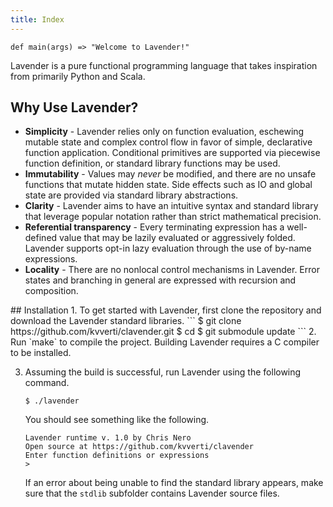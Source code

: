 ```yaml
---
title: Index
---
```

```
def main(args) => "Welcome to Lavender!"
```
Lavender is a pure functional programming language that takes inspiration from
primarily Python and Scala.

## Why Use Lavender?
* **Simplicity** - Lavender relies only on function evaluation, eschewing mutable state
  and complex control flow in favor of simple, declarative function application.
  Conditional primitives are supported via piecewise function definition, or standard
  library functions may be used.
* **Immutability** - Values may *never* be modified, and there are no unsafe functions
  that mutate hidden state. Side effects such as IO and global state are provided via
  standard library abstractions.
* **Clarity** - Lavender aims to have an intuitive syntax and standard library that
  leverage popular notation rather than strict mathematical precision.
* **Referential transparency** - Every terminating expression has a well-defined value
  that may be lazily evaluated or aggressively folded. Lavender supports opt-in lazy
  evaluation through the use of by-name expressions.
* **Locality** - There are no nonlocal control mechanisms in Lavender. Error states
  and branching in general are expressed with recursion and composition.

<span id="installation"/>
## Installation
1.  To get started with Lavender, first clone the repository and download the
    Lavender standard libraries.
    ```
    $ git clone https://github.com/kvverti/clavender.git <PROJECT_DIR>
    $ cd <PROJECT_DIR>
    $ git submodule update
    ```
2.  Run `make` to compile the project. Building Lavender requires a C compiler
    to be installed.

3.  Assuming the build is successful, run Lavender using the following command.
    ```
    $ ./lavender
    ```
    You should see something like the following.
    ```
    Lavender runtime v. 1.0 by Chris Nero
    Open source at https://github.com/kvverti/clavender
    Enter function definitions or expressions
    >
    ```
    If an error about being unable to find the standard library appears, make
    sure that the `stdlib` subfolder contains Lavender source files.
